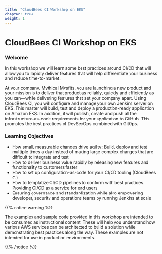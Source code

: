 ```yaml
---
title: "CloudBees CI Workshop on EKS"
chapter: true
weight: 1
---
```


# CloudBees CI Workshop on EKS

### Welcome

In this workshop we will learn some best practices around CI/CD that will allow you to rapidly deliver features that will help differentiate your business and reduce time-to-market. 

At your company, Mythical Mysfits, you are launching a new product and your mission is to deliver that product as reliably, quickly and efficiently as you can—while delivering features that set your company apart. Using CloudBees CI, you will configure and manage your own Jenkins server on EKS. This master will build, test and deploy a production-ready application on Amazon EKS. In addition, it will publish, create and push all the infrastructure-as-code requirements for your application to GitHub. This promotes the best practices of DevSecOps combined with GitOps.

### Learning Objectives
- How small, measurable changes drive agility: Build, deploy and test multiple times a day instead of making large complex changes that are difficult to integrate and test
- How to deliver business value rapidly by releasing new features and functionality to customers faster
- How to set up configuration-as-code for your CI/CD tooling (CloudBees CI)
- How to templatize CI/CD pipelines to conform with best practices.  Providing CI/CD as a service for end users
- Ensuring governance and standardization while also empowering developer, security and operations teams by running Jenkins at scale

{{% notice warning %}}
<p style='text-align: left;'>
The examples and sample code provided in this workshop are intended to be consumed as instructional content. These will help you understand how various AWS services can be architected to build a solution while demonstrating best practices along the way. These examples are not intended for use in production environments.
</p>
{{% /notice %}}